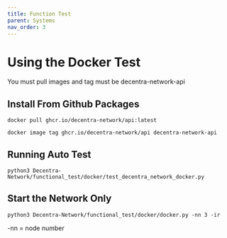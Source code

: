 ```yaml
---
title: Function Test
parent: Systems
nav_order: 3
---
```


# Using the Docker Test
You must pull images and tag must be decentra-network-api

## Install From Github Packages
`docker pull ghcr.io/decentra-network/api:latest`

`docker image tag ghcr.io/decentra-network/api decentra-network-api`

## Running Auto Test

`python3 Decentra-Network/functional_test/docker/test_decentra_network_docker.py`

## Start the Network Only
`python3 Decentra-Network/functional_test/docker/docker.py -nn 3 -ir`

-nn = node number
